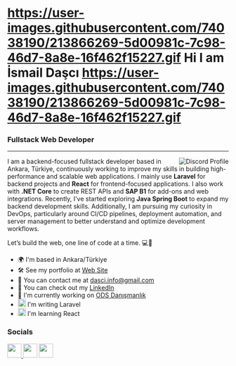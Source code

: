 https://user-images.githubusercontent.com/74038190/213866269-5d00981c-7c98-46d7-8a8e-16f462f15227.gif Hi I am İsmail Daşcı https://user-images.githubusercontent.com/74038190/213866269-5d00981c-7c98-46d7-8a8e-16f462f15227.gif
================================================================================================================================================

### Fullstack Web Developer
-----------------------
<div align="center">
  <a href="https://discord.com/users/470152606056972306">
    <img align="right" src="https://lanyard-profile-readme.vercel.app/api/470152606056972306?theme=dark&bg=2A2D3E&borderRadius=20&hideDiscrim=true&hideBadges=false&showDisplayName=true&idleMessage=Exploring%20new%20horizons!" alt="Discord Profile">
</a>
</div>

I am a backend-focused fullstack developer based in Ankara, Türkiye, continuously working to improve my skills in building high-performance and scalable web applications. I mainly use **Laravel** for backend projects and **React** for frontend-focused applications. I also work with **.NET Core** to create REST APIs and **SAP B1** for add-ons and web integrations. Recently, I've started exploring **Java Spring Boot** to expand my backend development skills. Additionally, I am pursuing my curiosity in DevOps, particularly around CI/CD pipelines, deployment automation, and server management to better understand and optimize development workflows.


Let’s build the web, one line of code at a time. 💻🚀

* 🌍  I'm based in Ankara/Türkiye
* 🛠️ See my portfolio at [Web Site](https://ismaildasci.com)
* 📧   You can contact me at [dasci.info@gmail.com](mailto:dasci.info@gmail.com)
* ️💼  You can check out my [LinkedIn](https://www.linkedin.com/in/ismail-daşcı//)
* 🚀  I'm currently working on [ODS Danışmanlık](https://odsdanismanlik.com/tr/)
*  <img src="https://cdn.simpleicons.org/laravel/FF2D20" height="18" alt="laravel logo"  />  I'm writing Laravel 
*  <img src="https://cdn.jsdelivr.net/gh/devicons/devicon/icons/react/react-original.svg" height="18" alt="react logo"  />  I'm learning React
### Socials
<p align="left"> <a href="https://www.github.com/ismaildasci" target="_blank" rel="noreferrer"><img src="https://raw.githubusercontent.com/danielcranney/readme-generator/main/public/icons/socials/github-dark.svg" width="32" height="32" /> <a href="https://www.linkedin.com/in/ismaildasci/" target="_blank" rel="noreferrer"> <img src="https://raw.githubusercontent.com/danielcranney/readme-generator/main/public/icons/socials/linkedin.svg" width="32" height="32" /></a> <a href="https://stackoverflow.com/users/19970167/ismaildasci/" target="_blank" rel="noreferrer"> <img src="https://raw.githubusercontent.com/danielcranney/readme-generator/main/public/icons/socials/stackoverflow.svg" width="32" height="32" /></a></p>

###
